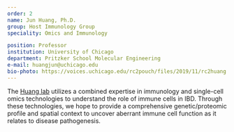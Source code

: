 ```yaml
---
order: 2
name: Jun Huang, Ph.D.
group: Host Immunology Group
speciality: Omics and Immunology

position: Professor
institution: University of Chicago
department: Pritzker School Molecular Engineering
e-mail: huangjun@uchicago.edu
bio-photo: https://voices.uchicago.edu/rc2pouch/files/2019/11/rc2huang.jpg
---
```


The [Huang lab](https://pme.uchicago.edu/group/huang-lab) utilizes a combined expertise in immunology and single-cell omics technologies to understand the role of immune cells in IBD. Through these technologies, we hope to provide a comprehensive genetic/proteomic profile and spatial context to uncover aberrant immune cell function as it relates to disease pathogenesis.
